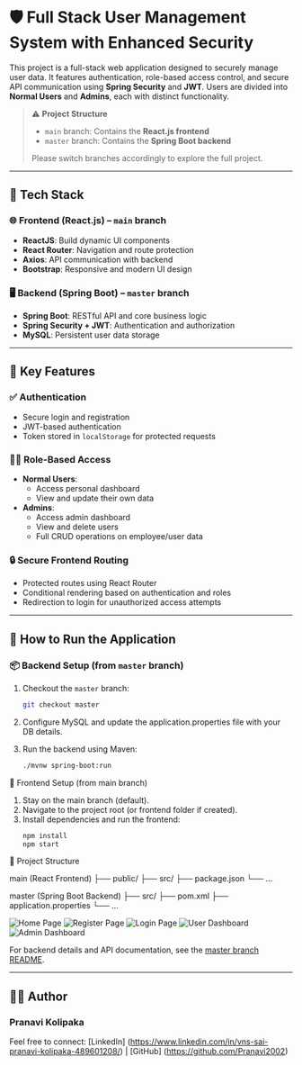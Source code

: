 # 🛡️ Full Stack User Management System with Enhanced Security

This project is a full-stack web application designed to securely manage user data. It features authentication, role-based access control, and secure API communication using **Spring Security** and **JWT**. Users are divided into **Normal Users** and **Admins**, each with distinct functionality.

> ⚠️ **Project Structure**
> - `main` branch: Contains the **React.js frontend**
> - `master` branch: Contains the **Spring Boot backend**
>
> Please switch branches accordingly to explore the full project.

---

## 🧩 Tech Stack

### 🌐 Frontend (React.js) – `main` branch
- **ReactJS**: Build dynamic UI components
- **React Router**: Navigation and route protection
- **Axios**: API communication with backend
- **Bootstrap**: Responsive and modern UI design

### 🖥️ Backend (Spring Boot) – `master` branch
- **Spring Boot**: RESTful API and core business logic
- **Spring Security + JWT**: Authentication and authorization
- **MySQL**: Persistent user data storage

---

## 🔐 Key Features

### ✅ Authentication
- Secure login and registration
- JWT-based authentication
- Token stored in `localStorage` for protected requests

### 🧑‍💼 Role-Based Access
- **Normal Users**:
  - Access personal dashboard
  - View and update their own data
- **Admins**:
  - Access admin dashboard
  - View and delete users
  - Full CRUD operations on employee/user data

### 🔒 Secure Frontend Routing
- Protected routes using React Router
- Conditional rendering based on authentication and roles
- Redirection to login for unauthorized access attempts

---

## 🚀 How to Run the Application

### 📦 Backend Setup (from `master` branch)
1. Checkout the `master` branch:
   ```bash
   git checkout master

2. Configure MySQL and update the application.properties file with your DB details.

3. Run the backend using Maven:
    ```bash
    ./mvnw spring-boot:run

🎨 Frontend Setup (from main branch)
1. Stay on the main branch (default).
2. Navigate to the project root (or frontend folder if created).
3. Install dependencies and run the frontend:
    ```bash
    npm install
    npm start

📁 Project Structure

main (React Frontend)
├── public/
├── src/
├── package.json
└── ...

master (Spring Boot Backend)
├── src/
├── pom.xml
├── application.properties
└── ...

![Home Page](screenshots/home.png)
![Register Page](screenshots/register.png)
![Login Page](screenshots/login.png)
![User Dashboard](screenshots/user-dashboard.png)
![Admin Dashboard](screenshots/admin-dashboard.png)

For backend details and API documentation, see the [master branch README](https://github.com/Pranavi2002/Full-Stack-Security-Project/blob/master/README.md).

---

## 👩‍💻 Author
### Pranavi Kolipaka
Feel free to connect: [LinkedIn] (https://www.linkedin.com/in/vns-sai-pranavi-kolipaka-489601208/) | [GitHub] (https://github.com/Pranavi2002)